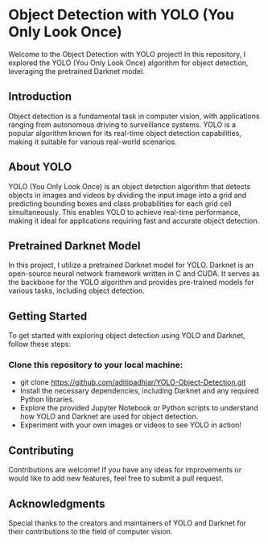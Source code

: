 # Object Detection with YOLO (You Only Look Once)
Welcome to the Object Detection with YOLO project! In this repository, I explored the YOLO (You Only Look Once) algorithm for object detection, leveraging the pretrained Darknet model.

## Introduction

Object detection is a fundamental task in computer vision, with applications ranging from autonomous driving to surveillance systems. YOLO is a popular algorithm known for its real-time object detection capabilities, making it suitable for various real-world scenarios.

## About YOLO

YOLO (You Only Look Once) is an object detection algorithm that detects objects in images and videos by dividing the input image into a grid and predicting bounding boxes and class probabilities for each grid cell simultaneously. This enables YOLO to achieve real-time performance, making it ideal for applications requiring fast and accurate object detection.

## Pretrained Darknet Model

In this project, I utilize a pretrained Darknet model for YOLO. Darknet is an open-source neural network framework written in C and CUDA. It serves as the backbone for the YOLO algorithm and provides pre-trained models for various tasks, including object detection.

## Getting Started

To get started with exploring object detection using YOLO and Darknet, follow these steps:

### Clone this repository to your local machine:

- git clone https://github.com/aditipadhiar/YOLO-Object-Detection.git
- Install the necessary dependencies, including Darknet and any required Python libraries.
- Explore the provided Jupyter Notebook or Python scripts to understand how YOLO and Darknet are used for object detection.
- Experiment with your own images or videos to see YOLO in action!

## Contributing
Contributions are welcome! If you have any ideas for improvements or would like to add new features, feel free to submit a pull request.

## Acknowledgments
Special thanks to the creators and maintainers of YOLO and Darknet for their contributions to the field of computer vision.
